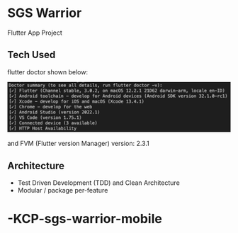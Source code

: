# SGS Warrior

Flutter App Project

## Tech Used

flutter doctor shown below:

![flutter_doctor](f-doctor.jpeg)

and FVM (Flutter version Manager) version: 2.3.1

## Architecture

- Test Driven Development (TDD) and Clean Architecture
- Modular / package per-feature

# -KCP-sgs-warrior-mobile
